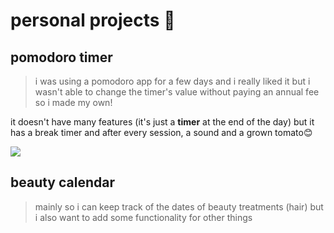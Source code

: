 # personal projects 🌴

## pomodoro timer
> i was using a pomodoro app for a few days and i really liked it but i wasn't able to change the timer's value without paying an annual fee so i made my own!

 it doesn't have many features (it's just a **timer** at the end of the day) but it has a break timer and after every session, a sound and a grown tomato😊

 
<img src="https://github.com/frailuie/personal-projects/assets/147780973/c26e06a8-1732-4cea-9f26-58c941a2cfc5"/>


## beauty calendar
 

 > mainly so i can keep track of the dates of beauty treatments (hair) but i also want to add some functionality for other things

